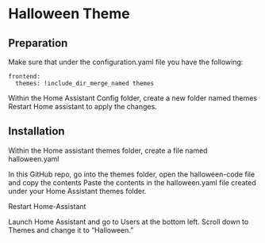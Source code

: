 # Halloween Theme


## Preparation

Make sure that under the configuration.yaml file you have the following:

```
frontend:
  themes: !include_dir_merge_named themes
```

Within the Home Assistant Config folder, create a new folder named themes
Restart Home assistant to apply the changes.


## Installation

Within the Home assistant themes folder, create a file named halloween.yaml

In this GitHub repo, go into the themes folder, open the halloween-code file and copy the contents
Paste the contents in the halloween.yaml file created under your Home Assistant themes folder.

Restart Home-Assistant

Launch Home Assistant and go to Users at the bottom left. Scroll down to Themes and change it to “Halloween.”
